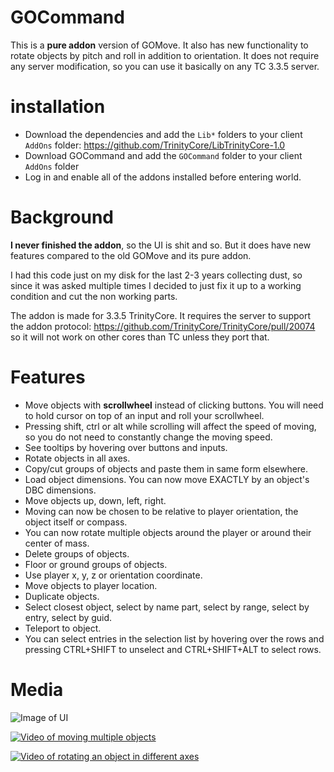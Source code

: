 # GOCommand
This is a **pure addon** version of GOMove. It also has new functionality to rotate objects by pitch and roll in addition to orientation.
It does not require any server modification, so you can use it basically on any TC 3.3.5 server.

# installation
- Download the dependencies and add the `Lib*` folders to your client `AddOns` folder: https://github.com/TrinityCore/LibTrinityCore-1.0
- Download GOCommand and add the `GOCommand` folder to your client `AddOns` folder
- Log in and enable all of the addons installed before entering world.

# Background
**I never finished the addon**, so the UI is shit and so. But it does have new features compared to the old GOMove and its pure addon.

I had this code just on my disk for the last 2-3 years collecting dust, so since it was asked multiple times I decided to just fix it up to a working condition and cut the non working parts.

The addon is made for 3.3.5 TrinityCore.
It requires the server to support the addon protocol: https://github.com/TrinityCore/TrinityCore/pull/20074 so it will not work on other cores than TC unless they port that.

# Features
- Move objects with **scrollwheel** instead of clicking buttons. You will need to hold cursor on top of an input and roll your scrollwheel.
- Pressing shift, ctrl or alt while scrolling will affect the speed of moving, so you do not need to constantly change the moving speed.
- See tooltips by hovering over buttons and inputs.
- Rotate objects in all axes.
- Copy/cut groups of objects and paste them in same form elsewhere.
- Load object dimensions. You can now move EXACTLY by an object's DBC dimensions.
- Move objects up, down, left, right.
- Moving can now be chosen to be relative to player orientation, the object itself or compass.
- You can now rotate multiple objects around the player or around their center of mass.
- Delete groups of objects.
- Floor or ground groups of objects.
- Use player x, y, z or orientation coordinate.
- Move objects to player location.
- Duplicate objects.
- Select closest object, select by name part, select by range, select by entry, select by guid.
- Teleport to object.
- You can select entries in the selection list by hovering over the rows and pressing CTRL+SHIFT to unselect and CTRL+SHIFT+ALT to select rows.

# Media
![Image of UI](https://i.imgur.com/VenjE0x.png "UI in full glory")

[![Video of moving multiple objects](http://img.youtube.com/vi/ty8qzmuG1cQ/0.jpg)](http://www.youtube.com/watch?v=ty8qzmuG1cQ)

[![Video of rotating an object in different axes](http://img.youtube.com/vi/phd5xtFyCao/0.jpg)](http://www.youtube.com/watch?v=phd5xtFyCao)
